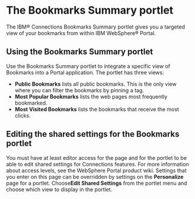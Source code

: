 # The Bookmarks Summary portlet

The IBM® Connections Bookmarks Summary portlet gives you a targeted view of your bookmarks from within IBM WebSphere® Portal.

## Using the Bookmarks Summary portlet

Use the Bookmarks Summary portlet to integrate a specific view of Bookmarks into a Portal application. The portlet has three views:

-   **Public Bookmarks** lists all public bookmarks. This is the only view where you can filter the bookmarks by pinning a tag.
-   **Most Popular Bookmarks** lists the web pages most frequently bookmarked.
-   **Most Visited Bookmarks** lists the bookmarks that receive the most clicks.

## Editing the shared settings for the Bookmarks portlet

You must have at least editor access for the page and for the portlet to be able to edit shared settings for Connections features. For more information about access levels, see the WebSphere Portal product wiki. Settings that you enter on this page can be overridden by settings on the **Personalize** page for a portlet. Choose**Edit Shared Settings** from the portlet menu and choose which view to display in the portlet.